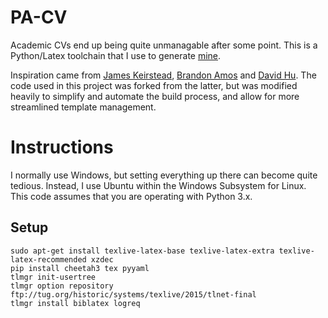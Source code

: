 # PA-CV

Academic CVs end up being quite unmanagable after some point. This is a Python/Latex toolchain that I use to generate [mine](https://github.com/p-ang/CV/blob/master/output/resume.pdf). 

Inspiration came from [James Keirstead](https://github.com/jkeirstead/jk-vita), [Brandon Amos](https://github.com/bamos/cv) and [David Hu](https://github.com/divad12/resume). The code used in this project was forked from the latter, but was modified heavily to simplify and automate the build process, and allow for more streamlined template management.

# Instructions

I normally use Windows, but setting everything up there can become quite tedious. Instead, I use Ubuntu within the Windows Subsystem for Linux. This code assumes that you are operating with Python 3.x.

## Setup

```
sudo apt-get install texlive-latex-base texlive-latex-extra texlive-latex-recommended xzdec
pip install cheetah3 tex pyyaml
tlmgr init-usertree
tlmgr option repository ftp://tug.org/historic/systems/texlive/2015/tlnet-final 
tlmgr install biblatex logreq
```